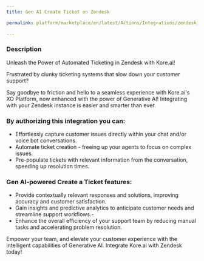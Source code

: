 ```yaml
---
title: Gen AI Create Ticket on Zendesk

permalink: platform/marketplace/en/latest/Actions/Integrations/zendesk_genaiCreateTicket

---
```


### Description

Unleash the Power of Automated Ticketing in Zendesk with Kore.ai!

Frustrated by clunky ticketing systems that slow down your customer support?

Say goodbye to friction and hello to a seamless experience with Kore.ai's XO Platform, now enhanced with the power of Generative AI! Integrating with your Zendesk instance is easier and smarter than ever.

### By authorizing this integration you can:
- Effortlessly capture customer issues directly within your chat and/or voice bot conversations.
- Automate ticket creation - freeing up your agents to focus on complex issues.
- Pre-populate tickets with relevant information from the conversation, speeding up resolution times.

### Gen AI-powered Create a Ticket features:
- Provide contextually relevant responses and solutions, improving accuracy and customer satisfaction.
- Gain insights and predictive analytics to anticipate customer needs and streamline support workflows.- 
- Enhance the overall efficiency of your support team by reducing manual tasks and accelerating problem resolution.

Empower your team, and elevate your customer experience with the intelligent capabilities of Generative AI. Integrate Kore.ai with Zendesk today!
